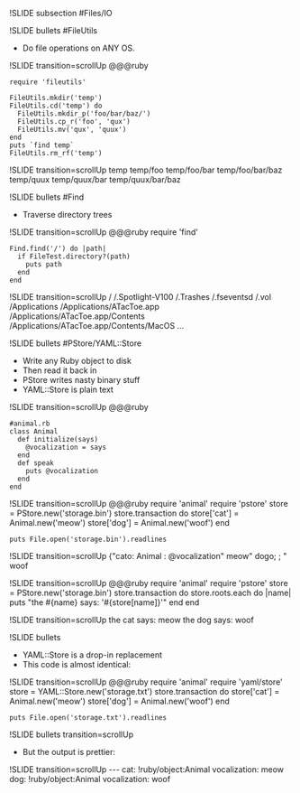 !SLIDE subsection
#Files/IO


!SLIDE bullets
#FileUtils

* Do file operations on ANY OS.

!SLIDE transition=scrollUp
    @@@ruby

    require 'fileutils'
    
    FileUtils.mkdir('temp')
    FileUtils.cd('temp') do
      FileUtils.mkdir_p('foo/bar/baz/')
      FileUtils.cp_r('foo', 'qux')
      FileUtils.mv('qux', 'quux')
    end
    puts `find temp`
    FileUtils.rm_rf('temp')

!SLIDE transition=scrollUp
    temp
    temp/foo
    temp/foo/bar
    temp/foo/bar/baz
    temp/quux
    temp/quux/bar
    temp/quux/bar/baz
    
!SLIDE bullets
#Find

* Traverse directory trees

!SLIDE transition=scrollUp
    @@@ruby
    require 'find'

    Find.find('/') do |path|
      if FileTest.directory?(path)
        puts path
      end
    end

!SLIDE transition=scrollUp
    /
    /.Spotlight-V100
    /.Trashes
    /.fseventsd
    /.vol
    /Applications
    /Applications/ATacToe.app
    /Applications/ATacToe.app/Contents
    /Applications/ATacToe.app/Contents/MacOS
    ...
    
!SLIDE bullets
#PStore/YAML::Store

* Write any Ruby object to disk
* Then read it back in
* PStore writes nasty binary stuff
* YAML::Store is plain text

!SLIDE transition=scrollUp
    @@@ruby
    
    #animal.rb
    class Animal
      def initialize(says)
        @vocalization = says
      end
      def speak
        puts @vocalization
      end
    end

!SLIDE transition=scrollUp
    @@@ruby
    require 'animal'
    require 'pstore'
    store = PStore.new('storage.bin')
    store.transaction do
      store['cat'] = Animal.new('meow')
      store['dog'] = Animal.new('woof')
    end
    
    puts File.open('storage.bin').readlines

!SLIDE transition=scrollUp
    {"cato: Animal : @vocalization"	meow" dogo;  ; "	woof

!SLIDE transition=scrollUp
    @@@ruby
    require 'animal'
    require 'pstore'
    store = PStore.new('storage.bin')
    store.transaction do
      store.roots.each do |name|
        puts "the #{name} says: '#{store[name]}'"
      end
    end
    
!SLIDE transition=scrollUp
    the cat says:
    meow
    the dog says:
    woof

!SLIDE bullets

* YAML::Store is a drop-in replacement
* This code is almost identical:

!SLIDE transition=scrollUp
    @@@ruby
    require 'animal'
    require 'yaml/store'
    store = YAML::Store.new('storage.txt')
    store.transaction do
      store['cat'] = Animal.new('meow')
      store['dog'] = Animal.new('woof')
    end

    puts File.open('storage.txt').readlines

!SLIDE bullets transition=scrollUp

* But the output is prettier:

!SLIDE transition=scrollUp
    --- 
    cat: !ruby/object:Animal 
      vocalization: meow
    dog: !ruby/object:Animal 
      vocalization: woof

